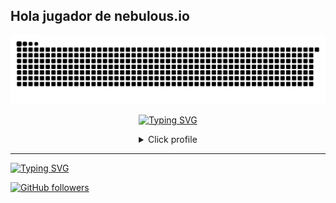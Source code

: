 ## Hola jugador de nebulous.io

<!--
**ZheiNB/ZheiNB** is a ✨ _special_ ✨ repository because its `README.md` (this file) appears on your GitHub profile

-->
<p align = "center">
	
</p>
<p align = "center">
	<img src = "https://github.com/7oSkaaa/7oSkaaa/blob/output/github-contribution-grid-snake.svg?" alt = "Snake Game"/>
</p>

<div align="center">


[![Typing SVG](https://readme-typing-svg.herokuapp.com?font=Architects+Daughter&color=00FFFF&size=30&lines=Hey!+It's+Zhei!;I'm+a+Love+Nebulous...;CRAZY+fan+of+trick,+Camp;And+I'm+a+Player+person;Youtube+to+contribute;into+myorganization,Nebulous.io)](https://git.io/typing-svg)

<details>
<summary>Click profile</summary>

<br>
<div>
  <div align=center>
      
  </div>
  <div align=center>
      <a href="https://git.io/typing-svg"><img src="https://readme-typing-svg.demolab.com/?font=VT323&size=35&duration=3500&pause=300&color=00FFFF&center=true&vCenter=true&width=500&lines=Hey%2C+I+am+Zhei Nebulous;Welcome+to+My+GitHub+Profile;Inquisitive+and+Curious+by+nature; Campaña+and+Trick+Engineer;Backend+and+Android+Good;Nebulous+and+.io+Lover;Hardworking+and+Ambitious;Zzzz+Freak;Music+and+Mascotas+Lover" alt="Typing SVG" /></a>
  </div>
</div>

<details>
<summary>About me</summary>

[//]: # (You must have a lf before the markdown element when inside a block for it to work: https://stackoverflow.com/questions/29368902/how-can-i-wrap-my-markdown-in-an-html-div)

<div align="left">

```js
/**
 *represents me.
 * 
 * @constructor
 * @param {string} locatition - Argentina 
 * @param {string} languagues - Spanish Inglish Portugués 
 * @param {string} jobTitle - Nebulous.io
 * @param {string} specialization - Trciks Campaña Priv
 * @param {string} interests - AI Skins 
 * @param {string} hobbies - YouTuber gaming playing Nebulous
 * @param {string} education - Gamer
 * @param {string} approachable - Yes
 * @param {string} stength - Aesthectic 
*
 * @throws {Punch} To any and all bugs.
 *
 * @returns {Object} 
 */
```

</div>

</details>

<details>
<summary> </summary>
<div>
  <p style="display: inline-block;" align="center">
</div>




</div>


</div>

------

[![Typing SVG](https://readme-typing-svg.herokuapp.com?font=Architects+Daughter&color=00FFFF&size=30&lines=Hey!+It's+Zhei!;I'm+a+Love+Nebulous...;CRAZY+fan+of+trick,+Camp;And+I'm+a+Player+person;Youtube+to+contribute;into+myorganization,Nebulous.io)](https://git.io/typing-svg)


[![GitHub followers](https://img.shields.io/github/followers/walleeva2018.svg?style=social&label=Followers)](https://github.com/walleeva2018?tab=followers)

